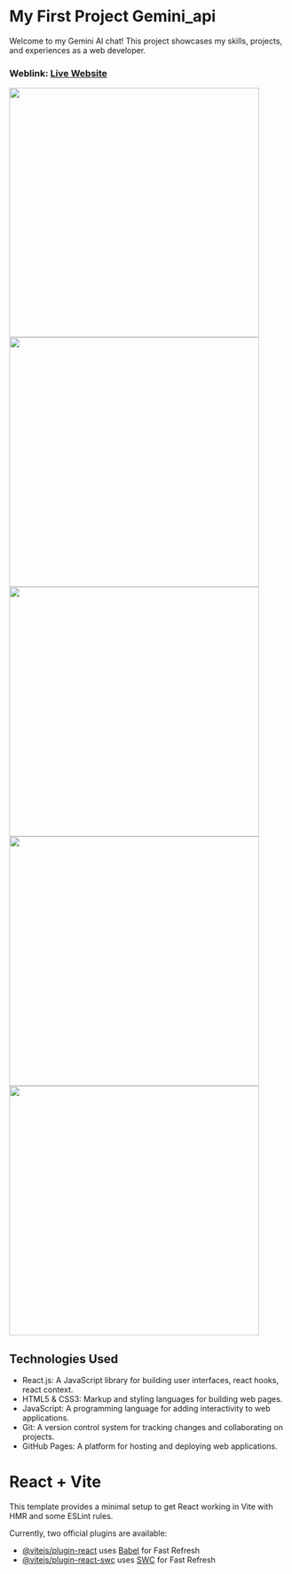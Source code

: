 # My First Project Gemini_api
Welcome to my Gemini AI chat! This project showcases my skills, projects, and experiences as a web developer.

### Weblink: [Live Website](https://clever-frangipane-afef7d.netlify.app/)

<img width="450px;" src="https://github.com/Mohammed-imran-arif/assets/blob/main/gemini_photo/Screenshot from 2024-06-04 19-00-55.png"/>
<img width="450px;" src="https://github.com/Mohammed-imran-arif/assets/blob/main/gemini_photo/Screenshot%20from%202024-06-04%2018-09-49.png"/>
<img width="450px;" src="https://github.com/Mohammed-imran-arif/assets/blob/main/gemini_photo/Screenshot%20from%202024-06-04%2016-40-11.png"/>
<img width="450px;" src="https://github.com/Mohammed-imran-arif/assets/blob/main/gemini_photo/Screenshot%20from%202024-06-04%2018-09-35.png"/>
<img width="450px;" src="https://github.com/Mohammed-imran-arif/assets/blob/main/gemini_photo/Screenshot%20from%202024-06-04%2018-24-53.png"/>

## Technologies Used
- React.js: A JavaScript library for building user interfaces, react hooks, react context.
- HTML5 & CSS3: Markup and styling languages for building web pages.
- JavaScript: A programming language for adding interactivity to web applications.
- Git: A version control system for tracking changes and collaborating on projects.
- GitHub Pages: A platform for hosting and deploying web applications.

# React + Vite

This template provides a minimal setup to get React working in Vite with HMR and some ESLint rules.

Currently, two official plugins are available:

- [@vitejs/plugin-react](https://github.com/vitejs/vite-plugin-react/blob/main/packages/plugin-react/README.md) uses [Babel](https://babeljs.io/) for Fast Refresh
- [@vitejs/plugin-react-swc](https://github.com/vitejs/vite-plugin-react-swc) uses [SWC](https://swc.rs/) for Fast Refresh
